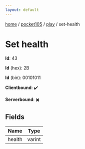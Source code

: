 ```yaml
---
layout: default
---
```


[home](/)  /  [pocket105](/protocol/pocket105)  /  [play](/protocol/pocket105/play)  /  set-health

# Set health

**Id**: 43

**Id** (hex): 2B

**Id** (bin): 00101011

**Clientbound**: ✔️

**Serverbound**: ✖️

## Fields

Name | Type
---|---
health | varint

